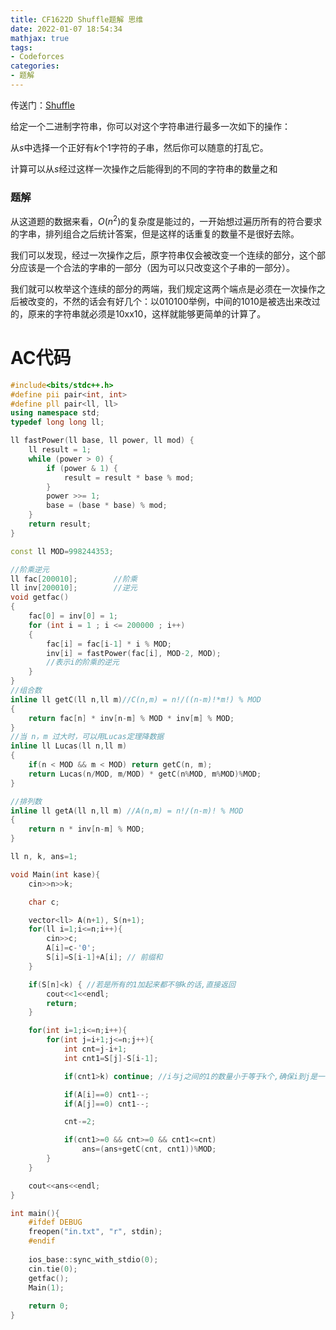 ```yaml
---
title: CF1622D Shuffle题解 思维
date: 2022-01-07 18:54:34
mathjax: true
tags:
- Codeforces
categories: 
- 题解
---
```


传送门：[Shuffle](https://codeforces.com/problemset/problem/1622/D)



给定一个二进制字符串，你可以对这个字符串进行最多一次如下的操作：

从$s$中选择一个正好有$k$个1字符的子串，然后你可以随意的打乱它。

计算可以从$s$经过这样一次操作之后能得到的不同的字符串的数量之和

<!--more-->

### 题解

从这道题的数据来看，$O(n^2)$的复杂度是能过的，一开始想过遍历所有的符合要求的字串，排列组合之后统计答案，但是这样的话重复的数量不是很好去除。

我们可以发现，经过一次操作之后，原字符串仅会被改变一个连续的部分，这个部分应该是一个合法的字串的一部分（因为可以只改变这个子串的一部分）。

我们就可以枚举这个连续的部分的两端，我们规定这两个端点是必须在一次操作之后被改变的，不然的话会有好几个：以010100举例，中间的1010是被选出来改过的，原来的字符串就必须是10xx10，这样就能够更简单的计算了。

# AC代码

```cpp
#include<bits/stdc++.h>
#define pii pair<int, int>
#define pll pair<ll, ll>
using namespace std;
typedef long long ll;

ll fastPower(ll base, ll power, ll mod) {
    ll result = 1;
    while (power > 0) {
        if (power & 1) {
            result = result * base % mod;
        }
        power >>= 1;
        base = (base * base) % mod;
    }
    return result;
}

const ll MOD=998244353;

//阶乘逆元
ll fac[200010];        //阶乘
ll inv[200010];        //逆元 
void getfac()
{
    fac[0] = inv[0] = 1;
    for (int i = 1 ; i <= 200000 ; i++)
    {
        fac[i] = fac[i-1] * i % MOD;
        inv[i] = fastPower(fac[i], MOD-2, MOD);        
        //表示i的阶乘的逆元 
    }
}
//组合数
inline ll getC(ll n,ll m)//C(n,m) = n!/((n-m)!*m!) % MOD
{
    return fac[n] * inv[n-m] % MOD * inv[m] % MOD;
}
//当 n，m 过大时，可以用Lucas定理降数据
inline ll Lucas(ll n,ll m)
{
    if(n < MOD && m < MOD) return getC(n, m);
    return Lucas(n/MOD, m/MOD) * getC(n%MOD, m%MOD)%MOD;
}

//排列数
inline ll getA(ll n,ll m) //A(n,m) = n!/(n-m)! % MOD
{
	return n * inv[n-m] % MOD;
}

ll n, k, ans=1;

void Main(int kase){
    cin>>n>>k;

    char c;

    vector<ll> A(n+1), S(n+1);
    for(ll i=1;i<=n;i++){
        cin>>c;
        A[i]=c-'0';
        S[i]=S[i-1]+A[i]; // 前缀和
    }

    if(S[n]<k) { //若是所有的1加起来都不够k的话,直接返回
        cout<<1<<endl;
        return;
    }

    for(int i=1;i<=n;i++){
        for(int j=i+1;j<=n;j++){
            int cnt=j-i+1;
            int cnt1=S[j]-S[i-1];

            if(cnt1>k) continue; //i与j之间的1的数量小于等于k个,确保i到j是一个合法的子串的一部分

            if(A[i]==0) cnt1--;
            if(A[j]==0) cnt1--;

            cnt-=2;

            if(cnt1>=0 && cnt>=0 && cnt1<=cnt)
                ans=(ans+getC(cnt, cnt1))%MOD;
        }
    }

    cout<<ans<<endl;
}

int main(){
    #ifdef DEBUG
    freopen("in.txt", "r", stdin);
    #endif
    
    ios_base::sync_with_stdio(0);
    cin.tie(0);
    getfac();
    Main(1);
    
    return 0;
}
```